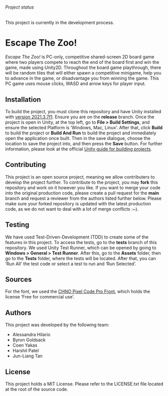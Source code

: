 ###### Project status
This project is currently in the development process.

# Escape The Zoo!
*Escape The Zoo!* is PC-only, competitive shared-screen 2D board game where two players compete to reach the end of the board first and win the game, made using Unity2D. Throughout the board game playthrough, there will be random tiles that will either spawn a competitive minigame, help you to advance in the game, or disadvantage you from winning the game.
This PC game uses mouse clicks, WASD and arrow keys for player input.

## Installation 
To build the project, you must clone this repository and have Unity installed with [version 2021.3.7f1](https://unity3d.com/unity/qa/lts-releases). Ensure you are on the **release** branch. Once the project is open in Unity, at the top left, go to **File > Build Settings**, and ensure the selected Platform is ‘Windows, Mac, Linux’. After that, click **Build** to build the project or **Build And Run** to build the project and immediately open the application once built. Then in the save dialogue, choose the location to save the project into, and then press the **Save** button. 
For further information, please look at the official [Unity guide for building projects](https://docs.unity3d.com/Manual/PublishingBuilds.html).

## Contributing
This project is an open source project, meaning we allow contributers to develop the project further. To contribute to the project, you may **fork** this repository and work on it however you like. If you want to merge your code into the original production code, please create a pull request for the **main** branch and request a reviewer from the authors listed further below. Please make sure your forked repository is updated with the latest production code, as we do not want to deal with a lot of merge conflicts :~).

## Testing
We have used Test-Driven-Development (TDD) to create some of the features in this project. To access the tests, go to the **tests** branch of this repository. We used Unity Test Runner, which can be opened by going to **Windows > General > Test Runner**. After this, go to the **Assets** folder, then go to the **Tests** folder, where the tests will be located. After that, you can ‘Run All’ the test code or select a test to run and ‘Run Selected’.

## Sources
For the font, we used the [CHNO Pixel Code Pro Front](https://fontesk.com/chno-pixel-code-pro-font/), which holds the license ‘Free for commercial use’.

## Authors
This project was developed by the following team:
* Alessandra Hilario
* Byron Goldsack
* Coen Yakas
* Harshil Patel
* Jun-Liang Tan

## License
This project holds a MIT License. Please refer to the LICENSE.txt file located at the root of the source code.

